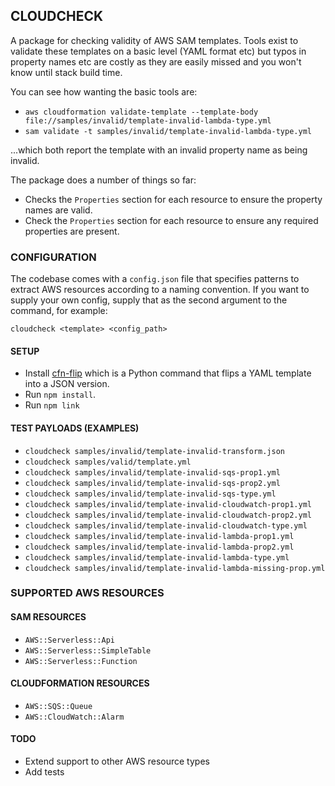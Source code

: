 ## CLOUDCHECK

A package for checking validity of AWS SAM templates. Tools exist to validate these templates on a basic level (YAML format etc) but typos in property names etc are costly as they are easily missed and you won't know until stack build time.

You can see how wanting the basic tools are:

* ```aws cloudformation validate-template --template-body file://samples/invalid/template-invalid-lambda-type.yml```
* ```sam validate -t samples/invalid/template-invalid-lambda-type.yml```

...which both report the template with an invalid property name as being invalid.

The package does a number of things so far:

* Checks the ```Properties``` section for each resource to ensure the property names are valid.
* Check the ```Properties``` section for each resource to ensure any required properties are present.

### CONFIGURATION

The codebase comes with a ```config.json``` file that specifies patterns to extract AWS resources according to a naming convention. If you want to supply your own config, supply that as the second argument to the command, for example:

```cloudcheck <template> <config_path>```

#### SETUP

* Install [cfn-flip](https://github.com/awslabs/aws-cfn-template-flip) which is a Python command that flips a YAML template into a JSON version.
* Run ```npm install```.
* Run ```npm link```

#### TEST PAYLOADS (EXAMPLES)

* ```cloudcheck samples/invalid/template-invalid-transform.json```
* ```cloudcheck samples/valid/template.yml```
* ```cloudcheck samples/invalid/template-invalid-sqs-prop1.yml```
* ```cloudcheck samples/invalid/template-invalid-sqs-prop2.yml```
* ```cloudcheck samples/invalid/template-invalid-sqs-type.yml```
* ```cloudcheck samples/invalid/template-invalid-cloudwatch-prop1.yml```
* ```cloudcheck samples/invalid/template-invalid-cloudwatch-prop2.yml```
* ```cloudcheck samples/invalid/template-invalid-cloudwatch-type.yml```
* ```cloudcheck samples/invalid/template-invalid-lambda-prop1.yml```
* ```cloudcheck samples/invalid/template-invalid-lambda-prop2.yml```
* ```cloudcheck samples/invalid/template-invalid-lambda-type.yml```
* ```cloudcheck samples/invalid/template-invalid-lambda-missing-prop.yml```

### SUPPORTED AWS RESOURCES

#### SAM RESOURCES

* ```AWS::Serverless::Api```
* ```AWS::Serverless::SimpleTable```
* ```AWS::Serverless::Function```

#### CLOUDFORMATION RESOURCES

* ```AWS::SQS::Queue```
* ```AWS::CloudWatch::Alarm```

#### TODO

* Extend support to other AWS resource types
* Add tests
